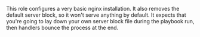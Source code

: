 This role configures a very basic nginx installation. It also removes the default server block, so it won't serve anything by default. 
It expects that you're going to lay down your own server block file during the playbook run, then handlers bounce the process at the end.